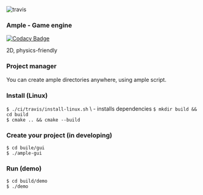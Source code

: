 ![travis](https://travis-ci.com/Glebanister/ample.svg?branch=master)

### Ample - Game engine

[![Codacy Badge](https://api.codacy.com/project/badge/Grade/bfb66781f2fc499ca6bbad09ed5d43c6)](https://app.codacy.com/manual/Glebanister/ample?utm_source=github.com&utm_medium=referral&utm_content=Glebanister/ample&utm_campaign=Badge_Grade_Dashboard)

2D, physics-friendly

### Project manager
You can create ample directories anywhere, using ample script.

### Install (Linux)

`$ ./ci/travis/install-linux.sh` \ - installs dependencies
`$ mkdir build && cd build` \
`$ cmake .. && cmake --build`


### Create your project (in developing)
`$ cd buile/gui` \
`$ ./ample-gui`


### Run (demo)
`$ cd build/demo` \
`$ ./demo`
